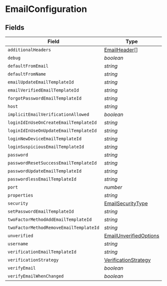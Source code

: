 # EmailConfiguration


## Fields

| Field                                                                   | Type                                                                    | Required                                                                | Description                                                             |
| ----------------------------------------------------------------------- | ----------------------------------------------------------------------- | ----------------------------------------------------------------------- | ----------------------------------------------------------------------- |
| `additionalHeaders`                                                     | [EmailHeader](../../models/shared/emailheader.md)[]                     | :heavy_minus_sign:                                                      | N/A                                                                     |
| `debug`                                                                 | *boolean*                                                               | :heavy_minus_sign:                                                      | N/A                                                                     |
| `defaultFromEmail`                                                      | *string*                                                                | :heavy_minus_sign:                                                      | N/A                                                                     |
| `defaultFromName`                                                       | *string*                                                                | :heavy_minus_sign:                                                      | N/A                                                                     |
| `emailUpdateEmailTemplateId`                                            | *string*                                                                | :heavy_minus_sign:                                                      | N/A                                                                     |
| `emailVerifiedEmailTemplateId`                                          | *string*                                                                | :heavy_minus_sign:                                                      | N/A                                                                     |
| `forgotPasswordEmailTemplateId`                                         | *string*                                                                | :heavy_minus_sign:                                                      | N/A                                                                     |
| `host`                                                                  | *string*                                                                | :heavy_minus_sign:                                                      | N/A                                                                     |
| `implicitEmailVerificationAllowed`                                      | *boolean*                                                               | :heavy_minus_sign:                                                      | N/A                                                                     |
| `loginIdInUseOnCreateEmailTemplateId`                                   | *string*                                                                | :heavy_minus_sign:                                                      | N/A                                                                     |
| `loginIdInUseOnUpdateEmailTemplateId`                                   | *string*                                                                | :heavy_minus_sign:                                                      | N/A                                                                     |
| `loginNewDeviceEmailTemplateId`                                         | *string*                                                                | :heavy_minus_sign:                                                      | N/A                                                                     |
| `loginSuspiciousEmailTemplateId`                                        | *string*                                                                | :heavy_minus_sign:                                                      | N/A                                                                     |
| `password`                                                              | *string*                                                                | :heavy_minus_sign:                                                      | N/A                                                                     |
| `passwordResetSuccessEmailTemplateId`                                   | *string*                                                                | :heavy_minus_sign:                                                      | N/A                                                                     |
| `passwordUpdateEmailTemplateId`                                         | *string*                                                                | :heavy_minus_sign:                                                      | N/A                                                                     |
| `passwordlessEmailTemplateId`                                           | *string*                                                                | :heavy_minus_sign:                                                      | N/A                                                                     |
| `port`                                                                  | *number*                                                                | :heavy_minus_sign:                                                      | N/A                                                                     |
| `properties`                                                            | *string*                                                                | :heavy_minus_sign:                                                      | N/A                                                                     |
| `security`                                                              | [EmailSecurityType](../../models/shared/emailsecuritytype.md)           | :heavy_minus_sign:                                                      | N/A                                                                     |
| `setPasswordEmailTemplateId`                                            | *string*                                                                | :heavy_minus_sign:                                                      | N/A                                                                     |
| `twoFactorMethodAddEmailTemplateId`                                     | *string*                                                                | :heavy_minus_sign:                                                      | N/A                                                                     |
| `twoFactorMethodRemoveEmailTemplateId`                                  | *string*                                                                | :heavy_minus_sign:                                                      | N/A                                                                     |
| `unverified`                                                            | [EmailUnverifiedOptions](../../models/shared/emailunverifiedoptions.md) | :heavy_minus_sign:                                                      | N/A                                                                     |
| `username`                                                              | *string*                                                                | :heavy_minus_sign:                                                      | N/A                                                                     |
| `verificationEmailTemplateId`                                           | *string*                                                                | :heavy_minus_sign:                                                      | N/A                                                                     |
| `verificationStrategy`                                                  | [VerificationStrategy](../../models/shared/verificationstrategy.md)     | :heavy_minus_sign:                                                      | N/A                                                                     |
| `verifyEmail`                                                           | *boolean*                                                               | :heavy_minus_sign:                                                      | N/A                                                                     |
| `verifyEmailWhenChanged`                                                | *boolean*                                                               | :heavy_minus_sign:                                                      | N/A                                                                     |